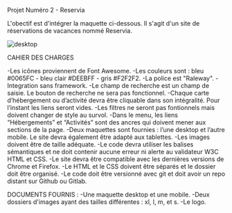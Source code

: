 Projet Numéro 2 - Reservia

L'obectif est d'intégrer la maquette ci-dessous. Il s'agit d'un site de réservations de vacances nommé Reservia.


![desktop](https://user-images.githubusercontent.com/85175192/127308109-6485dadc-7c82-49eb-af15-f5f6f06248e2.png)


CAHIER DES CHARGES

-Les icônes proviennent de Font Awesome.
-Les couleurs sont : bleu #0065FC - bleu clair #DEEBFF - gris #F2F2F2.
-La police est "Raleway".
-Integration sans framework.
-Le champ de recherche est un champ de saisie. Le bouton de recherche ne sera pas fonctionnel.
-Chaque carte d’hébergement ou d’activité devra être cliquable dans son intégralité. Pour l’instant les liens seront vides.
-Les filtres ne seront pas fontionnels mais doivent changer de style au survol.
-Dans le menu, les liens “Hébergements” et “Activités” sont des ancres qui doivent mener aux sections de la page.
-Deux maquettes sont fournies : l’une desktop et l’autre mobile. Le site devra également être adapté aux tablettes.
-Les images doivent être de taille adéquate.
-Le code devra utiliser les balises sémantiques et ne doit contenir aucune erreur ni alerte au validateur W3C HTML et CSS.
-Le site devra être compatible avec les dernières versions de Chrome et Firefox.
-Le HTML et le CSS doivent être séparés et le dossier doit être organisé.
-Le code doit être versionné avec git et doit avoir un repo distant sur Github ou Gitlab.


DOCUMENTS FOURNIS : 
-Une maquette desktop et une mobile.
-Deux dossiers d'images ayant des tailles différentes : xl, l, m, et s.
-Le logo.
